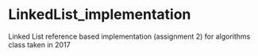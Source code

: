 # LinkedList_implementation
Linked List reference based implementation (assignment 2) for algorithms class taken in 2017
